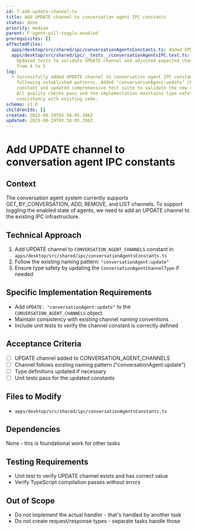 ```yaml
---
id: T-add-update-channel-to
title: Add UPDATE channel to conversation agent IPC constants
status: done
priority: medium
parent: F-agent-pill-toggle-enabled
prerequisites: []
affectedFiles:
  apps/desktop/src/shared/ipc/conversationAgentsConstants.ts: Added UPDATE channel constant following naming pattern
  apps/desktop/src/shared/ipc/__tests__/conversationAgentsIPC.test.ts:
    Updated tests to validate UPDATE channel and adjusted expected channel count
    from 4 to 5
log:
  - Successfully added UPDATE channel to conversation agent IPC constants
    following established patterns. Added "conversationAgent:update" channel
    constant and updated comprehensive test suite to validate the new channel.
    All quality checks pass and the implementation maintains type safety and
    consistency with existing code.
schema: v1.0
childrenIds: []
created: 2025-08-29T03:58:05.396Z
updated: 2025-08-29T03:58:05.396Z
---
```


# Add UPDATE channel to conversation agent IPC constants

## Context

The conversation agent system currently supports GET_BY_CONVERSATION, ADD, REMOVE, and LIST channels. To support toggling the enabled state of agents, we need to add an UPDATE channel to the existing IPC infrastructure.

## Technical Approach

1. Add UPDATE channel to `CONVERSATION_AGENT_CHANNELS` constant in `apps/desktop/src/shared/ipc/conversationAgentsConstants.ts`
2. Follow the existing naming pattern: `"conversationAgent:update"`
3. Ensure type safety by updating the `ConversationAgentChannelType` if needed

## Specific Implementation Requirements

- Add `UPDATE: "conversationAgent:update"` to the `CONVERSATION_AGENT_CHANNELS` object
- Maintain consistency with existing channel naming conventions
- Include unit tests to verify the channel constant is correctly defined

## Acceptance Criteria

- [ ] UPDATE channel added to CONVERSATION_AGENT_CHANNELS
- [ ] Channel follows existing naming pattern ("conversationAgent:update")
- [ ] Type definitions updated if necessary
- [ ] Unit tests pass for the updated constants

## Files to Modify

- `apps/desktop/src/shared/ipc/conversationAgentsConstants.ts`

## Dependencies

None - this is foundational work for other tasks

## Testing Requirements

- Unit test to verify UPDATE channel exists and has correct value
- Verify TypeScript compilation passes without errors

## Out of Scope

- Do not implement the actual handler - that's handled by another task
- Do not create request/response types - separate tasks handle those
